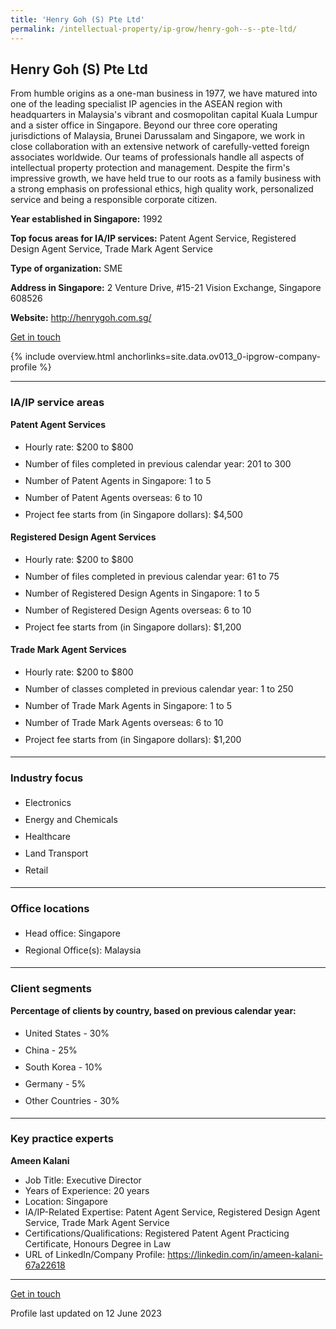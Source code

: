```yaml
---
title: 'Henry Goh (S) Pte Ltd'
permalink: /intellectual-property/ip-grow/henry-goh--s--pte-ltd/
---
```


## Henry Goh (S) Pte Ltd

From humble origins as a one-man business in 1977, we have matured into one of the leading specialist IP agencies in the ASEAN region with headquarters in Malaysia's vibrant and cosmopolitan capital Kuala Lumpur and a sister office in Singapore. Beyond our three core operating jurisdictions of Malaysia, Brunei Darussalam and Singapore, we work in close collaboration with an extensive network of carefully-vetted foreign associates worldwide. Our teams of professionals handle all aspects of intellectual property protection and management. Despite the firm's impressive growth, we have held true to our roots as a family business with a strong emphasis on professional ethics, high quality work, personalized service and being a responsible corporate citizen.

<b>Year established in Singapore:</b> 1992

<b>Top focus areas for IA/IP services:</b> Patent Agent Service, Registered Design Agent Service, Trade Mark Agent Service

<b>Type of organization:</b> SME

<b>Address in Singapore:</b> 2 Venture Drive, #15-21 Vision Exchange, Singapore 608526

<b>Website:</b> <a href='http://henrygoh.com.sg/'>http://henrygoh.com.sg/</a>

<a class='btn' href='https://form.gov.sg/640e83c53ab4240011d59584' target='_blank' rel='noopener'>Get in touch</a>

{% include overview.html anchorlinks=site.data.ov013_0-ipgrow-company-profile %}

---
<a name='ip-related-service-areas'></a>
### IA/IP service areas

**Patent Agent Services**

<ul>
<li style='line-height: 27px; margin: 0px 0px !important'>Hourly rate:  $200 to $800</li>
<li style='line-height: 27px; margin: 0px 0px !important'>Number of files completed in previous calendar year: 201 to 300</li>
<li style='line-height: 27px; margin: 0px 0px !important'>Number of Patent Agents in Singapore: 1 to 5</li>
<li style='line-height: 27px; margin: 0px 0px !important'>Number of Patent Agents overseas: 6 to 10</li>
<li style='line-height: 27px; margin: 0px 0px !important'>Project fee starts from (in Singapore dollars):  $4,500</li>
</ul>

**Registered Design Agent Services**

<ul>
<li style='line-height: 27px; margin: 0px 0px !important'>Hourly rate: $200 to $800</li>
<li style='line-height: 27px; margin: 0px 0px !important'>Number of files completed in previous calendar year: 61 to 75</li>
<li style='line-height: 27px; margin: 0px 0px !important'>Number of Registered Design Agents in Singapore: 1 to 5</li>
<li style='line-height: 27px; margin: 0px 0px !important'>Number of Registered Design Agents overseas: 6 to 10</li>
<li style='line-height: 27px; margin: 0px 0px !important'>Project fee starts from (in Singapore dollars): $1,200</li>
</ul>

**Trade Mark Agent Services**

<ul>
<li style='line-height: 27px; margin: 0px 0px !important'>Hourly rate:  $200 to $800</li>
<li style='line-height: 27px; margin: 0px 0px !important'>Number of classes completed in previous calendar year: 1 to 250</li>
<li style='line-height: 27px; margin: 0px 0px !important'>Number of Trade Mark Agents in Singapore: 1 to 5</li>
<li style='line-height: 27px; margin: 0px 0px !important'>Number of Trade Mark Agents overseas: 6 to 10</li>
<li style='line-height: 27px; margin: 0px 0px !important'>Project fee starts from (in Singapore dollars):  $1,200</li>
</ul>

---
<a name='industry-focus'></a>
### Industry focus

<ul><li style='line-height: 27px; margin: 0px 0px !important'> Electronics</li><li style='line-height: 27px; margin: 0px 0px !important'>Energy and Chemicals</li><li style='line-height: 27px; margin: 0px 0px !important'>Healthcare</li><li style='line-height: 27px; margin: 0px 0px !important'>Land Transport</li><li style='line-height: 27px; margin: 0px 0px !important'>Retail</li></ul>

---
<a name='office-locations'></a>
### Office locations

<ul><li style='line-height: 27px; margin: 0px 0px !important'> Head office: Singapore</li><li style='line-height: 27px; margin: 0px 0px !important'>Regional Office(s): Malaysia</li></ul>

---
<a name='client-segments'></a>
### Client segments

**Percentage of clients by country, based on previous calendar year:**

<ul><li style='line-height: 27px; margin: 0px 0px !important'> United States - 30%</li><li style='line-height: 27px; margin: 0px 0px !important'>China - 25%</li><li style='line-height: 27px; margin: 0px 0px !important'>South Korea - 10%</li><li style='line-height: 27px; margin: 0px 0px !important'>Germany - 5%</li><li style='line-height: 27px; margin: 0px 0px !important'>Other Countries - 30%</li></ul>

---
<a name='key-practice-experts'></a>
### Key practice experts

**Ameen Kalani**

- Job Title: Executive Director
- Years of Experience: 20 years
- Location: Singapore
- IA/IP-Related Expertise: Patent Agent Service, Registered Design Agent Service, Trade Mark Agent Service
- Certifications/Qualifications: Registered Patent Agent Practicing Certificate, Honours Degree in Law 
- URL of LinkedIn/Company Profile: <a href="https://linkedin.com/in/ameen-kalani-67a22618" target="_blank" rel="noopener">https://linkedin.com/in/ameen-kalani-67a22618</a>

---
<p>
<a class='btn' href='https://form.gov.sg/640e83c53ab4240011d59584' target='_blank' rel='noopener'>Get in touch</a>
</p>
Profile last updated on 12 June 2023
